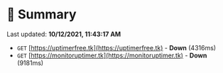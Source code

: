 # 📖 Summary
Last updated: **10/12/2021, 11:43:17 AM**

- `GET` [https://uptimerfree.tk](https://uptimerfree.tk) - **Down** (4316ms)
- `GET` [https://monitoruptimer.tk](https://monitoruptimer.tk) - **Down** (9181ms)

